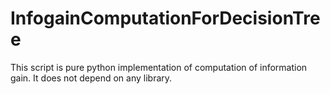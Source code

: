 # InfogainComputationForDecisionTree
This script is pure python implementation of computation of information gain. It does not depend on any library.
